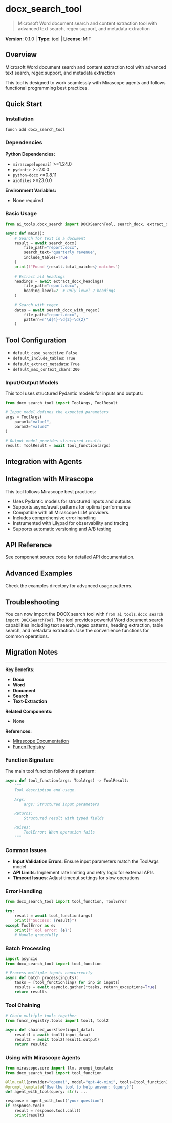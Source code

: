 # docx_search_tool
> Microsoft Word document search and content extraction tool with advanced text search, regex support, and metadata extraction

**Version**: 0.1.0 | **Type**: tool | **License**: MIT

## Overview

Microsoft Word document search and content extraction tool with advanced text search, regex support, and metadata extraction

This tool is designed to work seamlessly with Mirascope agents and follows functional programming best practices.

## Quick Start

### Installation

```bash
funcn add docx_search_tool
```

### Dependencies

**Python Dependencies:**

- `mirascope[openai]` >=1.24.0
- `pydantic` >=2.0.0
- `python-docx` >=0.8.11
- `aiofiles` >=23.0.0

**Environment Variables:**

- None required

### Basic Usage

```python
from ai_tools.docx_search import DOCXSearchTool, search_docx, extract_docx_headings

async def main():
    # Search for text in a document
    result = await search_docx(
        file_path="report.docx",
        search_text="quarterly revenue",
        include_tables=True
    )
    print(f"Found {result.total_matches} matches")
    
    # Extract all headings
    headings = await extract_docx_headings(
        file_path="report.docx",
        heading_level=2  # Only level 2 headings
    )
    
    # Search with regex
    dates = await search_docx_with_regex(
        file_path="report.docx",
        pattern=r"\d{4}-\d{2}-\d{2}"
    )
```

## Tool Configuration

- `default_case_sensitive`: `False`
- `default_include_tables`: `True`
- `default_extract_metadata`: `True`
- `default_max_context_chars`: `200`

### Input/Output Models

This tool uses structured Pydantic models for inputs and outputs:

```python
from docx_search_tool import ToolArgs, ToolResult

# Input model defines the expected parameters
args = ToolArgs(
    param1="value1",
    param2="value2"
)

# Output model provides structured results
result: ToolResult = await tool_function(args)
```

## Integration with Agents

## Integration with Mirascope

This tool follows Mirascope best practices:

- Uses Pydantic models for structured inputs and outputs
- Supports async/await patterns for optimal performance
- Compatible with all Mirascope LLM providers
- Includes comprehensive error handling
- Instrumented with Lilypad for observability and tracing
- Supports automatic versioning and A/B testing

## API Reference

See component source code for detailed API documentation.

## Advanced Examples

Check the examples directory for advanced usage patterns.

## Troubleshooting

You can now import the DOCX search tool with `from ai_tools.docx_search import DOCXSearchTool`. The tool provides powerful Word document search capabilities including text search, regex patterns, heading extraction, table search, and metadata extraction. Use the convenience functions for common operations.

## Migration Notes

---

**Key Benefits:**

- **Docx**
- **Word**
- **Document**
- **Search**
- **Text-Extraction**

**Related Components:**

- None

**References:**

- [Mirascope Documentation](https://mirascope.com)
- [Funcn Registry](https://github.com/funcn-ai/funcn)

### Function Signature

The main tool function follows this pattern:

```python
async def tool_function(args: ToolArgs) -> ToolResult:
    """
    Tool description and usage.

    Args:
        args: Structured input parameters

    Returns:
        Structured result with typed fields

    Raises:
        ToolError: When operation fails
    """
```

### Common Issues

- **Input Validation Errors**: Ensure input parameters match the ToolArgs model
- **API Limits**: Implement rate limiting and retry logic for external APIs
- **Timeout Issues**: Adjust timeout settings for slow operations

### Error Handling

```python
from docx_search_tool import tool_function, ToolError

try:
    result = await tool_function(args)
    print(f"Success: {result}")
except ToolError as e:
    print(f"Tool error: {e}")
    # Handle gracefully
```

### Batch Processing

```python
import asyncio
from docx_search_tool import tool_function

# Process multiple inputs concurrently
async def batch_process(inputs):
    tasks = [tool_function(inp) for inp in inputs]
    results = await asyncio.gather(*tasks, return_exceptions=True)
    return results
```

### Tool Chaining

```python
# Chain multiple tools together
from funcn_registry.tools import tool1, tool2

async def chained_workflow(input_data):
    result1 = await tool1(input_data)
    result2 = await tool2(result1.output)
    return result2
```

### Using with Mirascope Agents

```python
from mirascope.core import llm, prompt_template
from docx_search_tool import tool_function

@llm.call(provider="openai", model="gpt-4o-mini", tools=[tool_function])
@prompt_template("Use the tool to help answer: {query}")
def agent_with_tool(query: str): ...

response = agent_with_tool("your question")
if response.tool:
    result = response.tool.call()
    print(result)
```
